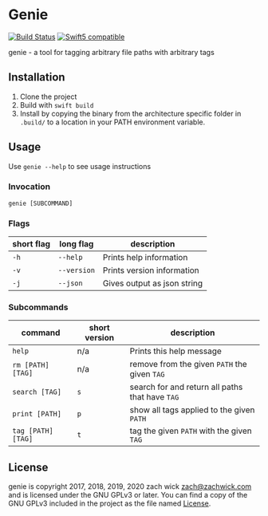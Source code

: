 # Genie

[![Build Status](https://travis-ci.com/zachwick/genie.svg?branch=master)](https://travis-ci.com/zachwick/genie) [![Swift5 compatible](https://img.shields.io/badge/swift-5-orange.svg?style=flat)](https://developer.apple.com/swift/)

genie - a tool for tagging arbitrary file paths with arbitrary tags

## Installation

1. Clone the project
2. Build with `swift build`
3. Install by copying the binary from the architecture specific folder in `.build/` to a location in your PATH environment variable.

## Usage

Use `genie --help` to see usage instructions

### Invocation

`genie [SUBCOMMAND]`

### Flags

| short flag | long flag | description |
| -- | -- | -- |
| `-h` | `--help` | Prints help information |
| `-v` | `--version` | Prints version information |
| `-j` | `--json` | Gives output as json string |

### Subcommands

| command | short version | description |
| -- | -- | -- |
| `help` | n/a | Prints this help message |
| `rm [PATH] [TAG]` | n/a | remove from the given `PATH` the given `TAG` |
| `search [TAG]` | `s` | search for and return all paths that have `TAG` |
| `print [PATH]` | `p` | show all tags applied to the given `PATH` |
| `tag [PATH] [TAG]` | `t` | tag the given `PATH` with the given `TAG` |

## License

genie is copyright 2017, 2018, 2019, 2020 zach wick <zach@zachwick.com> and is licensed
under the GNU GPLv3 or later. You can find a copy of the GNU GPLv3
included in the project as the file named [License](https://github.com/zachwick/genie/blob/master/LICENSE).
